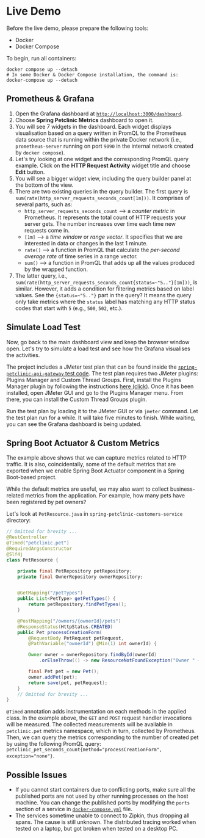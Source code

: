 # Live Demo

Before the live demo, please prepare the following tools:

- Docker
- Docker Compose

To begin, run all containers:

```shell
docker compose up --detach
# In some Docker & Docker Compose installation, the command is: docker-compose up --detach
```

## Prometheus & Grafana

1. Open the Grafana dashboard at [`http://localhost:3000/dashboard`](http:/localhost:3000/dashboards).
2. Choose **Spring Petclinic Metrics** dashboard to open it.
3. You will see 7 widgets in the dashboard.
   Each widget displays visualisation based on a query written in PromQL to the Prometheus data source that is running within the private Docker network (i.e., `prometheus-server` running on port `9090` in the internal network created by `docker compose`).
4. Let's try looking at one widget and the corresponding PromQL query example.
   Click on the **HTTP Request Activity** widget title and choose **Edit** button.
5. You will see a bigger widget view, including the query builder panel at the bottom of the view.
6. There are two existing queries in the query builder. The first query is `sum(rate(http_server_requests_seconds_count[1m]))`. It comprises of several parts, such as:
    - `http_server_requests_seconds_count` --> a _counter metric_ in Prometheus. It represents the total count of HTTP requests your server gets. The number increases over time each time new requests come in.
    - `[1m]` --> a _time window_ or _range vector_. It specifies that we are interested in data or changes in the last 1 minute.
    - `rate()` --> a function in PromQL that calculate the _per-second average rate_ of time series in a range vector.
    - `sum()` --> a function in PromQL that adds up all the values produced by the wrapped function.
7. The latter query, i.e., `sum(rate(http_server_requests_seconds_count{status=~"5.."}[1m]))`, is similar. However, it adds a condition for filtering metrics based on label values. See the `{status=~"5.."}` part in the query? It means the query only take metrics where the `status` label has matching any HTTP status codes that start with `5` (e.g., `500`, `502`, etc.).

## Simulate Load Test

Now, go back to the main dashboard view and keep the browser window open.
Let's try to simulate a load test and see how the Grafana visualises the activities.

The project includes a JMeter test plan that can be found inside the [`spring-petclinic-api-gateway` test code](./spring-petclinic-api-gateway/src/test/jmeter).
The test plan requires two JMeter plugins: Plugins Manager and Custom Thread Groups.
First, install the Plugins Manager plugin by following the instructions [here (click)](https://jmeter-plugins.org/wiki/PluginsManager/).
Once it has been installed, open JMeter GUI and go to the Plugins Manager menu.
From there, you can install the Custom Thread Groups plugin.

Run the test plan by loading it to the JMeter GUI or via `jmeter` command.
Let the test plan run for a while. It will take five minutes to finish.
While waiting, you can see the Grafana dashboard is being updated.

## Spring Boot Actuator & Custom Metrics

The example above shows that we can capture metrics related to HTTP traffic. It is also, coincidentally, some of the default metrics that are exported when we enable Spring Boot Actuator component in a Spring Boot-based project.

While the default metrics are useful, we may also want to collect business-related metrics from the application.
For example, how many pets have been registered by pet owners?

Let's look at `PetResource.java` in `spring-petclinic-customers-service` directory:

```java
// Omitted for brevity ...
@RestController
@Timed("petclinic.pet")
@RequiredArgsConstructor
@Slf4j
class PetResource {

    private final PetRepository petRepository;
    private final OwnerRepository ownerRepository;


    @GetMapping("/petTypes")
    public List<PetType> getPetTypes() {
        return petRepository.findPetTypes();
    }

    @PostMapping("/owners/{ownerId}/pets")
    @ResponseStatus(HttpStatus.CREATED)
    public Pet processCreationForm(
        @RequestBody PetRequest petRequest,
        @PathVariable("ownerId") @Min(1) int ownerId) {

        Owner owner = ownerRepository.findById(ownerId)
            .orElseThrow(() -> new ResourceNotFoundException("Owner " + ownerId + " not found"));

        final Pet pet = new Pet();
        owner.addPet(pet);
        return save(pet, petRequest);
    }
    // Omitted for brevity ...
}
```

`@Timed` annotation adds instrumentation on each methods in the applied class.
In the example above, the `GET` and `POST` request handler invocations will be measured.
The collected measurements will be available in `petclinic.pet` metrics namespace, which in turn, collected by Prometheus.
Then, we can query the metrics corresponding to the number of created pet by using the following PromQL query: `petclinic_pet_seconds_count{method="processCreationForm", exception="none"}`.

## Possible Issues

- If you cannot start containers due to conflicting ports,
  make sure all the published ports are not used by other running processes on the host machine.
  You can change the published ports by modifying the `ports` section of a service in [`docker-compose.yml`](./docker-compose.yml) file.
- The services sometime unable to connect to Zipkin, thus dropping all spans.
  The cause is still unknown. The distributed tracing worked when tested on a laptop, but got broken when tested on a desktop PC.
